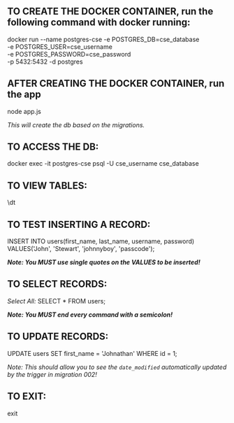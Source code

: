 ## TO CREATE THE DOCKER CONTAINER, run the following command with docker running:

docker run --name postgres-cse -e POSTGRES_DB=cse_database \
  -e POSTGRES_USER=cse_username \
  -e POSTGRES_PASSWORD=cse_password \
  -p 5432:5432 -d postgres


## AFTER CREATING THE DOCKER CONTAINER, run the app

node app.js

_This will create the db based on the migrations._

## TO ACCESS THE DB:

docker exec -it postgres-cse psql -U cse_username cse_database


## TO VIEW TABLES:

\dt

## TO TEST INSERTING A RECORD:

INSERT INTO users(first_name, last_name, username, password) VALUES('John', 'Stewart', 'johnnyboy', 'passcode');

**_Note: You MUST use single quotes on the VALUES to be inserted!_**


## TO SELECT RECORDS:

_Select All:_
SELECT * FROM users;

**_Note: You MUST end every command with a semicolon!_**


## TO UPDATE RECORDS:

UPDATE users SET first_name = 'Johnathan' WHERE id = 1;

_Note: This should allow you to see the `date_modified` automatically updated by the trigger in migration 002!_

## TO EXIT:

exit